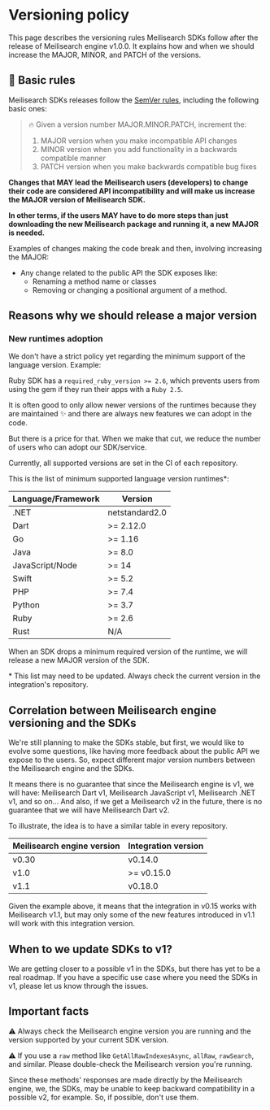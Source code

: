 # Versioning policy

This page describes the versioning rules Meilisearch SDKs follow after the release of Meilisearch engine v1.0.0. It explains how and when we should increase the MAJOR, MINOR, and PATCH of the versions.

## 🤖 Basic rules

Meilisearch SDKs releases follow the [SemVer rules](https://semver.org/), including the following basic ones:

> 🔥 Given a version number MAJOR.MINOR.PATCH, increment the:
>
> 1. MAJOR version when you make incompatible API changes
> 2. MINOR version when you add functionality in a backwards compatible manner
> 3. PATCH version when you make backwards compatible bug fixes


**Changes that MAY lead the Meilisearch users (developers) to change their code are considered API incompatibility and will make us increase the MAJOR version of Meilisearch SDK.**

**In other terms, if the users MAY have to do more steps than just downloading the new Meilisearch package and running it, a new MAJOR is needed.**

Examples of changes making the code break and then, involving increasing the MAJOR:

- Any change related to the public API the SDK exposes like:
    - Renaming a method name or classes
    - Removing or changing a positional argument of a method.

## Reasons why we should release a major version

### New runtimes adoption

We don't have a strict policy yet regarding the minimum support of the language version. Example:

Ruby SDK has a `required_ruby_version >= 2.6`, which prevents users from using the gem if they run their apps with a `Ruby 2.5`.

It is often good to only allow newer versions of the runtimes because they are maintained :sparkles: and there are always new features we can adopt in the code.

But there is a price for that. When we make that cut, we reduce the number of users who can adopt our SDK/service.

Currently, all supported versions are set in the CI of each repository.

This is the list of minimum supported language version runtimes*:

| Language/Framework | Version |
| ------------------ | ------- |
| .NET | netstandard2.0 |
| Dart | >= 2.12.0 |
| Go | >= 1.16 |
| Java | >= 8.0 |
| JavaScript/Node | >= 14 |
| Swift | >= 5.2 |
| PHP | >= 7.4 |
| Python | >= 3.7 |
| Ruby | >= 2.6 |
| Rust | N/A |

When an SDK drops a minimum required version of the runtime, we will release a new MAJOR version of the SDK.

\* This list may need to be updated. Always check the current version in the integration's repository.

## Correlation between Meilisearch engine versioning and the SDKs

We're still planning to make the SDKs stable, but first, we would like to evolve some questions, like having more feedback about the public API we expose to the users.
So, expect different major version numbers between the Meilisearch engine and the SDKs.

It means there is no guarantee that since the Meilisearch engine is v1, we will have: Meilisearch Dart v1, Meilisearch JavaScript v1, Meilisearch .NET v1, and so on...
And also, if we get a Meilisearch v2 in the future, there is no guarantee that we will have Meilisearch Dart v2.

To illustrate, the idea is to have a similar table in every repository.

| Meilisearch engine version | Integration version |
| -------------------------- | ------------------- |
| v0.30 | v0.14.0 |
| v1.0 | >= v0.15.0 |
| v1.1 | v0.18.0 |

Given the example above, it means that the integration in v0.15 works with Meilisearch v1.1, but may only some of the new features introduced in v1.1 will work with this integration version.

## When to we update SDKs to v1?

We are getting closer to a possible v1 in the SDKs, but there has yet to be a real roadmap.
If you have a specific use case where you need the SDKs in v1, please let us know through the issues.

## Important facts

:warning: Always check the Meilisearch engine version you are running and the version supported by your current SDK version.

:warning: If you use a `raw` method like `GetAllRawIndexesAsync`, `allRaw`, `rawSearch`, and similar. Please double-check the Meilisearch version you're running.

Since these methods' responses are made directly by the Meilisearch engine, we, the SDKs, may be unable to keep backward compatibility in a possible v2, for example. So, if possible, don't use them.
